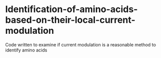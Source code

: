 # Identification-of-amino-acids-based-on-their-local-current-modulation
Code written to examine if current modulation is a reasonable method to identify amino acids
